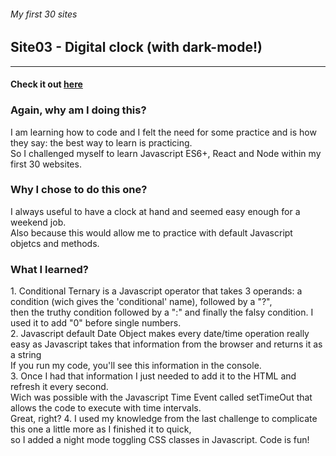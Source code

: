 ###### My first 30 sites
## Site03 - Digital clock (with dark-mode!)

__________________________________________________________________________________

#### Check it out [here](http://www.yvesalazar.com/projects/90sites/site03_clock/index.html)

### Again, why am I doing this?
<p> I am learning how to code and I felt the need for some practice and is how they say: the best way to learn is practicing. <br>
So I challenged myself to learn Javascript ES6+, React and Node within my first 30 websites. </p>

### Why I chose to do this one?
<p>I always useful to have a clock at hand and seemed easy enough for a weekend job. <br>
Also because this would allow me to practice with default Javascript objetcs and methods.</p>

### What I learned?
<p> 1. Conditional Ternary is a Javascript operator that takes 3 operands: a condition (wich gives the 'conditional' name), followed by a "?", <br>
then the truthy condition followed by a ":" and finally the falsy condition. I used it to add "0" before single numbers.<br>
2. Javascript default Date Object makes every date/time operation really easy as Javascript takes that information from the browser and returns it as a string <br> If you run my code, you'll see this information in the console. <br>
3. Once I had that information I just needed to add it to the HTML and refresh it every second. <br>
Wich was possible with the Javascript Time Event called setTimeOut that allows the code to execute with time intervals. <br>
Great, right? 
4. I used my knowledge from the last challenge to complicate this one a little more as I finished it to quick, <br>
so I added a night mode toggling CSS classes in Javascript. Code is fun! </p>  
